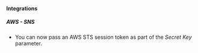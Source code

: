 
#### Integrations
##### AWS - SNS
- You can now pass an AWS STS session token as part of the *Secret Key* parameter.
